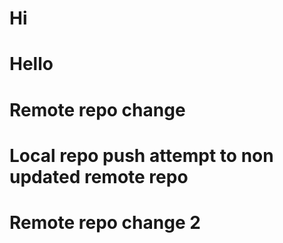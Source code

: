 # Hi

# Hello

# Remote repo change

# Local repo push attempt to non updated remote repo

# Remote repo change 2

